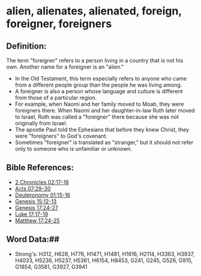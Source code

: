 # alien, alienates, alienated, foreign, foreigner, foreigners #

## Definition: ##

The term "foreigner" refers to a person living in a country that is not his own. Another name for a foreigner is an "alien." 

* In the Old Testament, this term especially refers to anyone who came from a different people group than the people he was living among.
* A foreigner is also a person whose language and culture is different from those of a particular region.
* For example, when Naomi and her family moved to Moab, they were foreigners there. When Naomi and her daughter-in-law Ruth later moved to Israel, Ruth was called a "foreigner" there because she was not originally from Israel.
* The apostle Paul told the Ephesians that before they knew Christ, they were "foreigners" to God's covenant.
* Sometimes "foreigner" is translated as "stranger," but it should not refer only to someone who is unfamiliar or unknown.

## Bible References: ##

* [2 Chronicles 02:17-18](rc://en/tn/help/2ch/02/17)
* [Acts 07:29-30](rc://en/tn/help/act/07/29)
* [Deuteronomy 01:15-16](rc://en/tn/help/deu/01/15)
* [Genesis 15:12-13](rc://en/tn/help/gen/15/12)
* [Genesis 17:24-27](rc://en/tn/help/gen/17/24)
* [Luke 17:17-19](rc://en/tn/help/luk/17/17)
* [Matthew 17:24-25](rc://en/tn/help/mat/17/24)

## Word Data:##

* Strong's: H312, H628, H776, H1471, H1481, H1616, H2114, H3363, H3937, H4033, H5236, H5237, H5361, H6154, H8453, G241, G245, G526, G915, G1854, G3581, G3927, G3941

